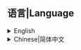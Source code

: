 ## 语言|Language

<details>
  <summary>English</summary>

# AmongUs.MultiClientInstancing

I think the best way to describe this is as a method of host testing what your "mod" could look like with multiple clients.<br>
It is in no way a replacement for testing your mod and has a complete disregard for rpc calls.<br>
It can also be buggy with different mods differently depending on how they interact with amongus - so chances are its not going to be perfect.<br>
Think of this as more like a ease-of-access utility then a standlone testing environment.

## Important
Please pr and contribute where you feel is necessary.<br>
The mod is not designed to be the end all for testing - so expect some things, mostly rpc's, not to work - please read the source to understand how this works.<br>
Relies on Bepinex

## Controls

Whilst in lobby press `F5` to add players,<br>
press `F6` to toggle between keeping or losing bots between games,<br>
and in game press `F9` to move up or `F10` to move down through the id list.<br>
You can press `F11` to remove all bots.<br>
You can press `Shift` + `F6` to switch between IKnowWhatI'm Doing Mode.

## Old Releases

| Among Us Version | Download |
|----------|-------------|
| v2023.6.13 | [v0.0.6](https://github.com/MyDragonBreath/AmongUs.MultiClientInstancing/releases/tag/v0.0.6)
| v2023.2.28 | [v0.0.5](https://github.com/MyDragonBreath/AmongUs.MultiClientInstancing/releases/tag/v0.0.5)
| v2022.12.14 | [v0.0.4](https://github.com/MyDragonBreath/AmongUs.MultiClientInstancing/releases/tag/v0.0.4)
| v2022.6.21 & v2022.7.12 | [v0.0.2](https://github.com/MyDragonBreath/AmongUs.MultiClientInstancing/releases/tag/v0.0.2)
| v2022.6.21 & v2022.7.12 | [v0.0.1](https://github.com/MyDragonBreath/AmongUs.MultiClientInstancing/releases/tag/v0.0.1)

## New Releases(By Yu)

| Among Us Version | Download |
|----------|-------------|
| v2023.11.28 |[v0.0.7](https://github.com/Night-GUA/AmongUs.MultiClientInstancing/releases/tag/v0.0.7)

## Thanks
<lu>
<li>
Original Developer(0.0.1~0.0.6): MyDragonBreath, whichTwix
</li>
<li>And...Maybe your name can in this list</li>
</lu>

#
<p align="center">This mod is not affiliated with Among Us or Innersloth LLC, and the content contained therein is not endorsed or otherwise sponsored by Innersloth LLC. Portions of the materials contained herein are property of Innersloth LLC.</p>
<p align="center">© Innersloth LLC.</p>

  </details>
  <details>
  <summary>Chinese|简体中文</summary>

# AmongUsMCI

我认为最好的描述方式是将这个模组描述为一种仅单人就可以测试模组的方法
它绝不能取代对您的模式的测试，而且完全不考虑 rpc 调用。
它也可能会因为不同 mod 与 amongus 的交互方式不同而出现错误，因此有可能并不完美。
请将其视为一个便于使用的工具，而不是一个独立的测试环境。

## 重要的东西！！！！！！！

请在您认为有必要的地方提出意见和建议。（不可以实现的就别搞了！毕竟这个模组不适合玩家，如果你是开发者你一定知道能否实现）最好能提供代码或pr
该模组并不可测试全部，因此有些东西（主要是rpc）可能无法运行，请多看看源代码以了解其原理。
模组依赖 Bepinex，由衷感谢

## 使用方法
在大厅中按 `F5` 添加玩家、
按 `F6` 在游戏间保持或失去机器人之间切换、
在游戏中按 `F9` 在 ID 列表中上移或按 `F10` 下移。
按 `F11` 可以踢出所有机器人。
您可以按 `Shift` + `F6` 键切换 "我知道我在做什么"模式。（机翻，我不知道怎么用）

## 旧版本

| Among Us版本              | 下载                                                                                            |
|-------------------------|-----------------------------------------------------------------------------------------------|
| v2023.6.13              | [v0.0.6](https://github.com/MyDragonBreath/AmongUs.MultiClientInstancing/releases/tag/v0.0.6) 
| v2023.2.28              | [v0.0.5](https://github.com/MyDragonBreath/AmongUs.MultiClientInstancing/releases/tag/v0.0.5) 
| v2022.12.14             | [v0.0.4](https://github.com/MyDragonBreath/AmongUs.MultiClientInstancing/releases/tag/v0.0.4) 
| v2022.6.21 & v2022.7.12 | [v0.0.2](https://github.com/MyDragonBreath/AmongUs.MultiClientInstancing/releases/tag/v0.0.2) 
| v2022.6.21 & v2022.7.12 | [v0.0.1](https://github.com/MyDragonBreath/AmongUs.MultiClientInstancing/releases/tag/v0.0.1) 

## 新版本(Yu开发)

| Among Us 版本 | 下载                                                                                       |
|-------------|------------------------------------------------------------------------------------------|
| v2023.11.28 | [v0.0.7](https://gitee.com/xigua_ya/AmongUs.MultiClientInstancing/releases/tag/v0.0.7) 

## 致谢
<lu>
<li>
原开发者：MyDragonBreath, whichTwix
</li>
<li>暂无更多......</li>
</lu>

#
<p align="center">本模组与 Among Us 或 Innersloth LLC 无关，其中包含的内容未经 Innersloth LLC 认可或赞助。此处包含的部分材料是 Innersloth LLC 的财产。</p>
<p align="center">© Innersloth LLC.</p>

  </details>
</details>